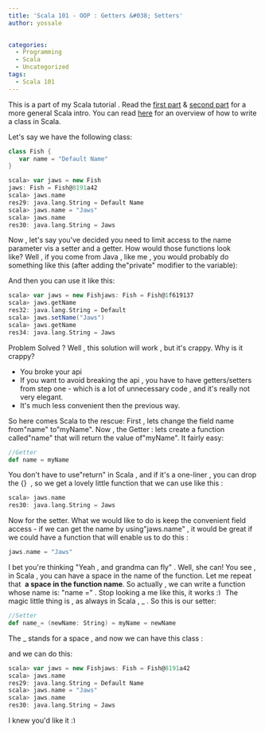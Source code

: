 ```yaml
---
title: 'Scala 101 - OOP : Getters &#038; Setters'
author: yossale

 
categories:
  - Programming
  - Scala
  - Uncategorized
tags:
  - Scala 101
---
```

This is a part of my Scala tutorial . Read the <a title="Scala 101 – Val, var, Arrays, Loops and Conditions" href="http://www.yossale.com/?p=227" target="_blank">first part</a> & <a title="Scala 101 – REPL, Sequences, Tuples, Exceptions" href="http://www.yossale.com/?p=243" target="_blank">second part</a> for a more general Scala intro. You can read <a title="Scala 101– Basic OOP : Writing a class" href="http://www.yossale.com/?p=274" target="_blank">here</a> for an overview of how to write a class in Scala.

Let's say we have the following class:

```scala
class Fish {
   var name = "Default Name"
}

scala> var jaws = new Fish
jaws: Fish = Fish@8191a42
scala> jaws.name
res29: java.lang.String = Default Name
scala> jaws.name = "Jaws"
scala> jaws.name
res30: java.lang.String = Jaws
```

Now , let's say you've decided you need to limit access to the name parameter vis a setter and a getter. How would those functions look like? Well , if you come from Java , like me , you would probably do something like this (after adding the"private" modifier to the variable):

And then you can use it like this:

```scala
scala> var jaws = new Fishjaws: Fish = Fish@1f619137
scala> jaws.getName
res32: java.lang.String = Default
scala> jaws.setName("Jaws")
scala> jaws.getName
res34: java.lang.String = Jaws
```

Problem Solved ? Well , this solution will work , but it's crappy. Why is it crappy?

  * You broke your api
  * If you want to avoid breaking the api , you have to have getters/setters from step one - which is a lot of unnecessary code , and it's really not very elegant.
  * It's much less convenient then the previous way.

So here comes Scala to the rescue: First , lets change the field name from"name" to"myName". Now , the Getter : lets create a function called"name" that will return the value of"myName". It fairly easy:

```scala
//Getter
def name = myName
```

You don't have to use"return" in Scala , and if it's a one-liner , you can drop the {}  , so we get a lovely little function that we can use like this :

```scala
scala> jaws.name
res30: java.lang.String = Jaws
```

Now for the setter. What we would like to do is keep the convenient field access - if we can get the name by using"jaws.name" , it would be great if we could have a function that will enable us to do this :

```scala
jaws.name = "Jaws"

```

  I bet you're thinking "Yeah , and grandma can fly" . Well, she can! You see , in Scala , you can have a space in the name of the function. Let me repeat that  <strong>a space in the function name</strong>. So actually , we can write a function whose name is: "name =" . Stop looking a me like this, it works <img src="http://ams18.siteground.eu/~yossale4/wp-includes/images/smilies/simple-smile.png" alt=":)" class="wp-smiley" style="height: 1em; max-height: 1em;" /> The magic little thing is , as always in Scala , _ . So this is our setter:


```scala
//Setter
def name_= (newName: String) = myName = newName

```

  The _ stands for a space , and now we can have this class :

  and we can do this:

  ```scala
scala> var jaws = new Fishjaws: Fish = Fish@8191a42
scala> jaws.name
res29: java.lang.String = Default Name
scala> jaws.name = "Jaws"
scala> jaws.name
res30: java.lang.String = Jaws
```

  I knew you'd like it <img src="http://ams18.siteground.eu/~yossale4/wp-includes/images/smilies/simple-smile.png" alt=":)" class="wp-smiley" style="height: 1em; max-height: 1em;" />

